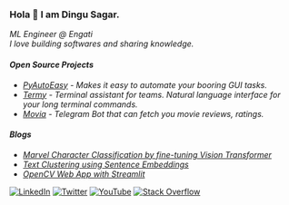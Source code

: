 ### Hola 👋 I am Dingu Sagar. 

<em>
 ML Engineer @ Engati <br> I love building softwares and sharing knowledge.

#### Open Source Projects
* [PyAutoEasy](https://github.com/dingusagar/pyautoeasy) - Makes it easy to automate your booring GUI tasks.
* [Termy](https://github.com/dingusagar/termy) - Terminal assistant for teams. Natural language interface for your long terminal commands.
* [Movia](https://github.com/dingusagar/Movia) - Telegram Bot that can fetch you movie reviews, ratings.


#### Blogs
* [Marvel Character Classification by fine-tuning Vision Transformer](https://medium.com/@dingusagar/marvel-character-classification-by-fine-tuning-vision-transformer-45c14a7d8719)
* [Text Clustering using Sentence Embeddings](https://medium.com/@dingusagar/text-clustering-using-sentence-embeddings-abcb6048fc36)
* [OpenCV Web App with Streamlit](https://www.loginradius.com/blog/engineering/guest-post/opencv-web-app-with-streamlit/)

</em>
 
[![LinkedIn](https://img.shields.io/badge/linkedin-%230077B5.svg?style=for-the-badge&logo=linkedin&logoColor=white)](https://www.linkedin.com/in/dingu-sagar/)
[![Twitter](https://img.shields.io/badge/Twitter-%231DA1F2.svg?style=for-the-badge&logo=Twitter&logoColor=white)](https://twitter.com/dingusagar)
[![YouTube](https://img.shields.io/badge/YouTube-%23FF0000.svg?style=for-the-badge&logo=YouTube&logoColor=white)](https://www.youtube.com/channel/UCKFTlLHfPK2LINkenW7-XCg)
[![Stack Overflow](https://img.shields.io/badge/-Stackoverflow-FE7A16?style=for-the-badge&logo=stack-overflow&logoColor=white)](https://stackoverflow.com/users/6712182/dingu-sagar)
